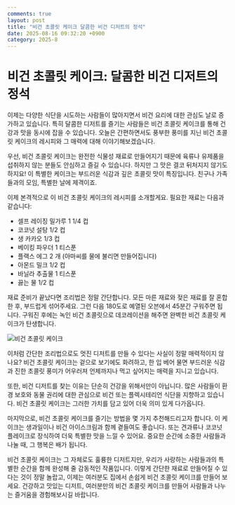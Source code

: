 ```yaml
---
comments: true
layout: post
title: "비건 초콜릿 케이크 달콤한 비건 디저트의 정석"
date: 2025-08-16 09:32:20 +0900
category: 2025-8
---
```


# 비건 초콜릿 케이크: 달콤한 비건 디저트의 정석

이제는 다양한 식단을 시도하는 사람들이 많아지면서 비건 요리에 대한 관심도 날로 증가하고 있습니다. 특히 달콤한 디저트를 즐기는 사람들은 비건 초콜릿 케이크를 통해 건강과 맛을 동시에 잡을 수 있습니다. 오늘은 간편하면서도 풍부한 풍미를 지닌 비건 초콜릿 케이크의 레시피와 그 매력에 대해 이야기해보겠습니다.

우선, 비건 초콜릿 케이크는 완전한 식물성 재료로 만들어지기 때문에 육류나 유제품을 섭취하지 않는 분들도 안심하고 즐길 수 있습니다. 하지만 그 맛은 결코 뒤처지지 않기도 하지요! 이 특별한 케이크는 부드러운 식감과 깊은 초콜릿 맛이 특징입니다. 친구나 가족들과의 모임, 특별한 날에 제격이죠.

이제 본격적으로 이 비건 초콜릿 케이크의 레시피를 소개할게요. 필요한 재료는 다음과 같습니다: 

- 셀프 레이징 밀가루 1 1/4 컵
- 코코넛 설탕 1/2 컵
- 생 카카오 1/3 컵
- 베이킹 파우더 1 티스푼
- 플랙스 에그 2 개 (아마씨를 물에 불리면 만들어집니다)
- 아몬드 밀크 1/2 컵
- 바닐라 추출물 1 티스푼
- 끓는 물 1/2 컵

재료 준비가 끝났다면 조리법은 정말 간단합니다. 모든 마른 재료와 젖은 재료를 잘 혼합한 후, 부드럽게 섞어주세요. 그런 다음 180도로 예열된 오븐에서 45분간 구워주면 됩니다. 구워진 후에는 녹인 비건 초콜릿으로 데코레이션을 해주면 완벽한 비건 초콜릿 케이크가 탄생합니다.

![비건 초콜릿 케이크](https://www.themealdb.com/images/media/meals/qxutws1486978099.jpg)

이처럼 간단한 조리법으로도 멋진 디저트를 만들 수 있다는 사실이 정말 매력적이지 않나요? 비건 초콜릿 케이크는 겉으로 보기에도 화려하고, 한 입 베어 물면 부드러운 식감과 진한 초콜릿 풍미가 어우러져 언제까지나 먹고 싶어지는 매력을 지니고 있습니다.

또한, 비건 디저트를 찾는 이유는 단순히 건강을 위해서만이 아닙니다. 많은 사람들이 환경 보호와 동물 권리에 대한 관심으로 비건 또는 플렉시테리언 식단을 지향하고 있습니다. 비건 초콜릿 케이크는 그러한 가치를 담고 있어 더욱 의미 있게 다가옵니다.

마지막으로, 비건 초콜릿 케이크를 즐기는 방법을 몇 가지 추천해드리고자 합니다. 이 케이크는 생과일이나 비건 아이스크림과 함께 곁들여도 좋습니다. 또는 견과류나 코코넛 플레이크로 장식하여 더욱 특별한 맛을 느낄 수 있어요. 중요한 순간에 소중한 사람들과 나눌 때, 그 행복은 배가 됩니다.

비건 초콜릿 케이크는 그 자체로도 훌륭한 디저트지만, 우리가 사랑하는 사람들과의 특별한 순간을 함께 완성해 줄 감동적인 작품입니다. 이렇게 간단한 재료로 만들어질 수 있다는 것이 정말 놀랍고, 이제는 여러분도 집에서 손쉽게 비건 초콜릿 케이크를 만들어 보세요. 건강하고 맛있는 디저트, 여러분만의 비건 초콜릿 케이크를 만들어 사람들과 나누는 즐거움을 경험해보시길 바랍니다.